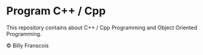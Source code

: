 # Program C++ / Cpp

This repository contains about C++ / Cpp Programming and Object Oriented Programming.

© Billy Franscois
